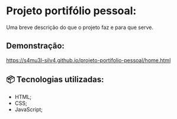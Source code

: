 # Projeto portifólio pessoal:

  Uma breve descrição do que o projeto faz e para que serve.




## Demonstração:

  https://s4mu3l-silv4.github.io/projeto-portifolio-pessoal/home.html





## 📦 Tecnologias utilizadas:

  - HTML;
  - CSS;
  - JavaScript;
